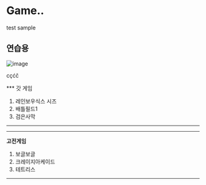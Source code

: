 # Game..
test sample

## 연습용
![image](https://png.icons8.com/ios/2x/controller.png)

cçćč

*** 갓 게임
1. 레인보우식스 시즈
2. 배틀필드1
3. 검은사막
***

***
__고전게임__
1. 보글보글
2. 크레이지아케이드
3. 테트리스
***
